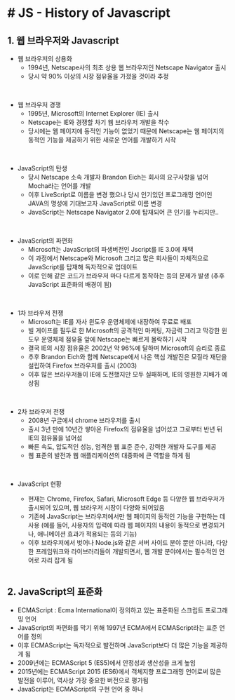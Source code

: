 # # JS - History of Javascript

## 1. 웹 브라우저와 Javascript
- 웹 브라우저의 상용화
    - 1994년, Netscape사의 최초 상용 웹 브라우저인 Netscape Navigator 출시
    - 당시 약 90% 이상의 시장 점유율을 가졌을 것이라 추정

<br>

- 웹 브라우저 경쟁
    - 1995년, Microsoft의 Internet Explorer (IE) 출시
    - Netscape는 IE와 경쟁할 차기 웹 브라우저 개발을 착수
    - 당시에는 웹 페이지에 동적인 기능이 없었기 때문에 Netscape는 웹 페이지의 동적인 기능을 제공하기 위한 새로운 언어를 개발하기 시작

<br>

- JavaScript의 탄생
    - 당시 Netscape 소속 개발자 Brandon Eich는 회사의 요구사항을 넘어 Mocha라는 언어를 개발
    - 이후 LiveScript로 이름을 변경 했으나 당시 인기있던 프로그래밍 언어인 JAVA의 명성에 기대보고자 JavaScript로 이름 변경
    - JavaScript는 Netscape Navigator 2.0에 탑재되어 큰 인기를 누리지만..

<br>

- JavaScript의 파편화
    - Microsoft는 JavaScript의 파생버전인 Jscript를 IE 3.0에 채택
    - 이 과정에서 Netscape와 Microsoft 그리고 많은 회사들이 자체적으로 JavaScript를 탑재해 독자적으로 업데이트
    - 이로 인해 같은 코드가 브라우저 마다 다르게 동작하는 등의 문제가 발생 (추후 JavaScript 표준화의 배경이 됨)

<br>

- 1차 브라우저 전쟁
    - Microsoft는 IE를 자사 윈도우 운영체제에 내장하여 무료로 배포
    - 빌 게이프를 필두로 한 Microsoft의 공격적인 마케팅, 자금력 그리고 막강한 윈도우 운영체제 점유율 앞에 Netscape는 빠르게 몰락하기 시작
    - 결국 IE의 시장 점유율은 2002년 약 96%에 달하며 Microsoft의 승리로 종료
    - 추후 Brandon Eich와 함께 Netscape에서 나온 핵심 개발진은 모질라 재단을 설립하여 Firefox 브라우저를 출시 (2003)
    - 이후 많은 브라우저들이 IE에 도전했지만 모두 실패하며, IE의 영원한 지배가 예상됨

<br>

- 2차 브라우저 전쟁
    - 2008년 구글에서 chrome 브라우저를 출시
    - 출시 3년 만에 10년간 쌓아온 Firefox의 점유율을 넘어섰고 그로부터 반년 뒤 IE의 점유율을 넘어섬
    - 빠른 속도, 압도적인 성능, 엄격한 웹 표준 준수, 강력한 개발자 도구를 제공
    - 웹 표준의 발전과 웹 애플리케이션의 대중화에 큰 역할을 하게 됨

<br>

- JavaScript 현황
    - 현재는 Chrome, Firefox, Safari, Microsoft Edge 등 다양한 웹 브라우저가 출시되어 있으며, 웹 브라우저 시장이 다양화 되어있음
    - 기존에 JavaScript는 브라우저에서만 웹 페이지의 동적인 기능을 구현하는 데 사용 (예를 들어, 사용자의 입력에 따라 웹 페이지의 내용이 동적으로 변경되거나, 애니메이션 효과가 적용되는 등의 기능)
    - 이후 브라우저에서 벗어나 Node.js와 같은 서버 사이드 분야 뿐만 아니라, 다양한 프레임워크와 라이브러리들이 개발되면서, 웹 개발 분야에서는 필수적인 언어로 자리 잡게 됨

    <br>

## 2. JavaScript의 표준화
- ECMAScript : Ecma International이 정의하고 있는 표준화된 스크립트 프로그래밍 언어
- JavaScript의 파편화를 막기 위해 1997년 ECMA에서 ECMAScript라는 표준 언어를 정의
- 이후 ECMAScript는 독자적으로 발전하며 JavaScript보다 더 많은 기능을 제공하게 됨
- 2009년에는 ECMAScript 5 (ES5)에서 안정성과 생산성을 크게 높임
- 2015년에는 ECMAScript 2015 (ES6)에서 객체지향 프로그래밍 언어로써 많은 발전을 이루어, 역사상 가장 중요한 버전으로 평가됨
- JavaScript는 ECMAScript의 구현 언어 중 하나
